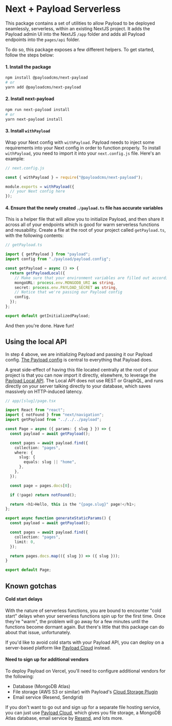 # Next + Payload Serverless
This package contains a set of utilities to allow Payload to be deployed seamlessly, serverless, within an existing NextJS project. It adds the Payload admin UI into the NextJS `/app` folder and adds all Payload endpoints into the `pages/api` folder.

To do so, this package exposes a few different helpers. To get started, follow the steps below:

#### 1. Install the package
```bash
npm install @payloadcms/next-payload
# or
yarn add @payloadcms/next-payload
```

#### 2. Install next-payload

```bash
npm run next-payload install
# or
yarn next-payload install
```

#### 3. Install `withPayload`

Wrap your Next config with `withPayload`. Payload needs to inject some requirements into your Next config in order to function properly. To install `withPayload`, you need to import it into your `next.config.js` file. Here's an example:

```ts
// next.config.js

const { withPayload } = require("@payloadcms/next-payload");

module.exports = withPayload({
  // your Next config here
});
```

#### 4. Ensure that the newly created `./payload.ts` file has accurate variables

This is a helper file that will allow you to initialize Payload, and then share it across all of your endpoints which is good for warm serverless functions and reusability. Create a file at the root of your project called `getPayload.ts`, with the following contents:

```ts
// getPayload.ts

import { getPayload } from "payload";
import config from "./payload/payload.config";

const getPayload = async () => {
  return getPayloadLocal({
    // Make sure that your environment variables are filled out accordingly
    mongoURL: process.env.MONGODB_URI as string,
    secret: process.env.PAYLOAD_SECRET as string,
    // Notice that we're passing our Payload config
    config,
  });
};

export default getInitializedPayload;
```

And then you're done. Have fun!

## Using the local API

In step 4 above, we are initializing Payload and passing it our Payload config. [The Payload config](https://payloadcms.com/docs/configuration/overview) is central to everything that Payload does.

A great side-effect of having this file located centrally at the root of your project is that you can now import it directly, elsewhere, to leverage the [Payload Local API](https://payloadcms.com/docs/local-api/overview#local-api). The Local API does not use REST or GraphQL, and runs directly on your server talking directly to your database, which saves massively on HTTP-induced latency.

```ts
// app/[slug]/page.tsx

import React from "react";
import { notFound } from "next/navigation";
import getPayload from "../../../payload";

const Page = async ({ params: { slug } }) => {
  const payload = await getPayload();

  const pages = await payload.find({
    collection: "pages",
    where: {
      slug: {
        equals: slug || "home",
      },
    },
  });

  const page = pages.docs[0];

  if (!page) return notFound();

  return <h1>Hello, this is the "{page.slug}" page!</h1>;
};

export async function generateStaticParams() {
  const payload = await getPayload();

  const pages = await payload.find({
    collection: "pages",
    limit: 0,
  });

  return pages.docs.map(({ slug }) => ({ slug }));
}

export default Page;
```

## Known gotchas

#### Cold start delays

With the nature of serverless functions, you are bound to encounter "cold start" delays when your serverless functions spin up for the first time. Once they're "warm", the problem will go away for a few minutes until the functions become dormant again. But there's little that this package can do about that issue, unfortunately.

If you'd like to avoid cold starts with your Payload API, you can deploy on a server-based platform like [Payload Cloud](https://payloadcms.com/new) instead.

#### Need to sign up for additional vendors

To deploy Payload on Vercel, you'll need to configure additional vendors for the following:

- Database (MongoDB Atlas)
- File storage (AWS S3 or similar) with Payload's [Cloud Storage Plugin](https://github.com/payloadcms/plugin-cloud-storage)
- Email service (Resend, Sendgrid)

If you don't want to go out and sign up for a separate file hosting service, you can just use [Payload Cloud](https://payloadcms.com/new), which gives you file storage, a MongoDB Atlas database, email service by [Resend](https://resend.com), and lots more.
